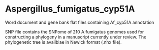 # Aspergillus_fumigatus_cyp51A
Word document and gene bank flat files containing Af_cyp51A annotation

SNP file contains the SNPome of 210 A.fumigatus genomes used for constructing a phylogeny in a manuscript currently under review.
The phylogenetic tree is availblae in Newick format (.nhx file).
